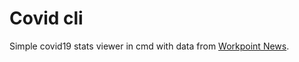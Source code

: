 # Covid cli

Simple covid19 stats viewer in cmd with data from [Workpoint News](https://covid19.workpointnews.com).

